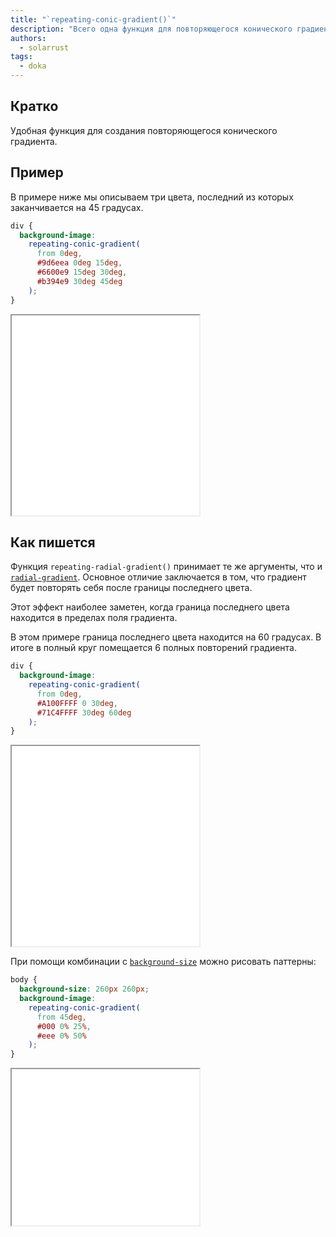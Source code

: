 ```yaml
---
title: "`repeating-conic-gradient()`"
description: "Всего одна функция для повторяющегося конического градиента!"
authors:
  - solarrust
tags:
  - doka
---
```


## Кратко

Удобная функция для создания повторяющегося конического градиента.

## Пример

В примере ниже мы описываем три цвета, последний из которых заканчивается на 45 градусах.

```css
div {
  background-image:
    repeating-conic-gradient(
      from 0deg,
      #9d6eea 0deg 15deg,
      #6600e9 15deg 30deg,
      #b394e9 30deg 45deg
    );
}
```

<iframe title="Базовый пример" src="demos/basic/" height="320"></iframe>

## Как пишется

Функция `repeating-radial-gradient()` принимает те же аргументы, что и [`radial-gradient`](/css/radial-gradient/). Основное отличие заключается в том, что градиент будет повторять себя после границы последнего цвета.

Этот эффект наиболее заметен, когда граница последнего цвета находится в пределах поля градиента.

В этом примере граница последнего цвета находится на 60 градусах. В итоге в полный круг помещается 6 полных повторений градиента.

```css
div {
  background-image:
    repeating-conic-gradient(
      from 0deg,
      #A100FFFF 0 30deg,
      #71C4FFFF 30deg 60deg
    );
}
```

<iframe title="Объяснение повторения" src="demos/repeating/" height="320"></iframe>

При помощи комбинации с [`background-size`](/css/background-size/) можно рисовать паттерны:

```css
body {
  background-size: 260px 260px;
  background-image:
    repeating-conic-gradient(
      from 45deg,
      #000 0% 25%,
      #eee 0% 50%
    );
}
```

<iframe title="Паттерн" src="demos/pattern/" height="250"></iframe>
